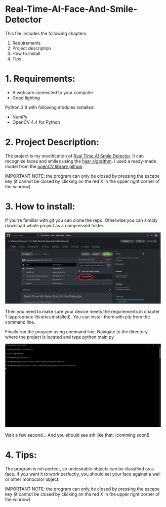 # Real-Time-AI-Face-And-Smile-Detector

This file includes the following chapters:
1. Requirements
2. Project description
3. How to install
4. Tips

# 1. Requirements:
* A webcam connected to your computer
* Good lighting

Python 3.8 with following modules installed:
* NumPy
* OpenCV 4.4 for Python

# 2. Project Description:
The project is my modification of [Real Time AI Smile Detector](https://youtu.be/uLY5JSE5WAU).
It can recognize faces and smiles using the [haar algorithm](https://opencv-python-tutroals.readthedocs.io/en/latest/py_tutorials/py_objdetect/py_face_detection/py_face_detection.html).
I used a ready-made model from the [openCV library github](https://github.com/opencv/opencv/tree/master/data/haarcascades)

IMPORTANT NOTE: the program can only be closed by pressing the escape key (it cannot be closed by clicking on the red X in the upper right corner of the window).

# 3. How to install:
If you're familiar with git you can clone the repo. Otherwise you can simply download whole project as a compressed folder.

![download](Screenshots//download.png)

Then you need to make sure your device meets the requirements in chapter 1 (appropriate libraries installed).
You can install them with pip from the command line.

Finally run the program using command line. Navigate to the directory, where the project is located and type python main.py

![running](Screenshots//commandLine1.png)

Wait a few second...
And you should see sth like that:
(comming soon!)

# 4. Tips:
The program is not perfect, so undesirable objects can be classified as a face.
If you want it to work perfectly, you should set your face against a wall or other monocolor object.

IMPORTANT NOTE: the program can only be closed by pressing the escape key (it cannot be closed by clicking on the red X in the upper right corner of the window). 
